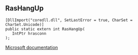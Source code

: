 ## RasHangUp

```
[DllImport("coredll.dll", SetLastError = true, CharSet = CharSet.Unicode)]
public static extern int RasHangUp(
   IntPtr hrasconn
);
```

[Microsoft documentation](TODO)
